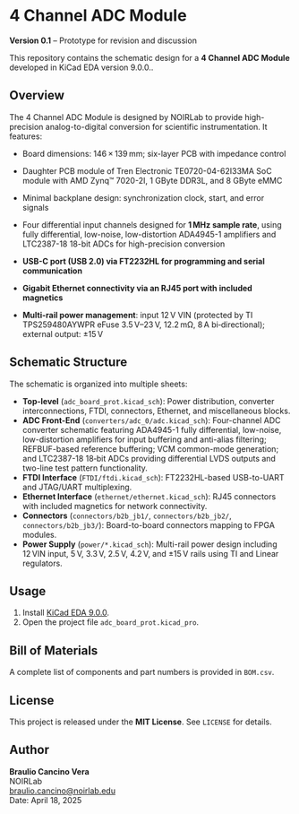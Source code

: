# 4 Channel ADC Module

**Version 0.1** – Prototype for revision and discussion

This repository contains the schematic design for a **4 Channel ADC Module** developed in KiCad EDA version 9.0.0..

## Overview

The 4 Channel ADC Module is designed by NOIRLab to provide high-precision analog-to-digital conversion for scientific instrumentation. It features:
- Board dimensions: 146 × 139 mm; six-layer PCB with impedance control


- Daughter PCB module of Tren Electronic TE0720-04-62I33MA SoC module with AMD Zynq™ 7020-2I, 1 GByte DDR3L, and 8 GByte eMMC
- Minimal backplane design: synchronization clock, start, and error signals
- Four differential input channels designed for **1 MHz sample rate**, using fully differential, low-noise, low-distortion ADA4945-1 amplifiers and LTC2387-18 18-bit ADCs for high-precision conversion
- **USB-C port (USB 2.0) via FT2232HL for programming and serial communication**
- **Gigabit Ethernet connectivity via an RJ45 port with included magnetics**
- **Multi-rail power management**: input 12 V VIN (protected by TI TPS259480AYWPR eFuse 3.5 V–23 V, 12.2 mΩ, 8 A bi‑directional); external output: ±15 V



## Schematic Structure

The schematic is organized into multiple sheets:

- **Top-level** (`adc_board_prot.kicad_sch`): Power distribution, converter interconnections, FTDI, connectors, Ethernet, and miscellaneous blocks.
- **ADC Front-End** (`converters/adc_0/adc.kicad_sch`): Four-channel ADC converter schematic featuring ADA4945-1 fully differential, low-noise, low-distortion amplifiers for input buffering and anti-alias filtering; REFBUF-based reference buffering; VCM common-mode generation; and LTC2387-18 18‑bit ADCs providing differential LVDS outputs and two-line test pattern functionality.
- **FTDI Interface** (`FTDI/ftdi.kicad_sch`): FT2232HL-based USB-to-UART and JTAG/UART multiplexing.
- **Ethernet Interface** (`ethernet/ethernet.kicad_sch`): RJ45 connectors with included magnetics for network connectivity.
- **Connectors** (`connectors/b2b_jb1/`, `connectors/b2b_jb2/`, `connectors/b2b_jb3/`): Board-to-board connectors mapping to FPGA modules.
- **Power Supply** (`power/*.kicad_sch`): Multi-rail power design including 12 VIN input, 5 V, 3.3 V, 2.5 V, 4.2 V, and ±15 V rails using TI and Linear regulators.

## Usage

1. Install [KiCad EDA 9.0.0](https://www.kicad.org).
2. Open the project file `adc_board_prot.kicad_pro`.

## Bill of Materials

A complete list of components and part numbers is provided in `BOM.csv`.

## License

This project is released under the **MIT License**. See `LICENSE` for details.

## Author

**Braulio Cancino Vera**\
NOIRLab\
[braulio.cancino@noirlab.edu](mailto\:braulio.cancino@noirlab.edu)\
Date: April 18, 2025